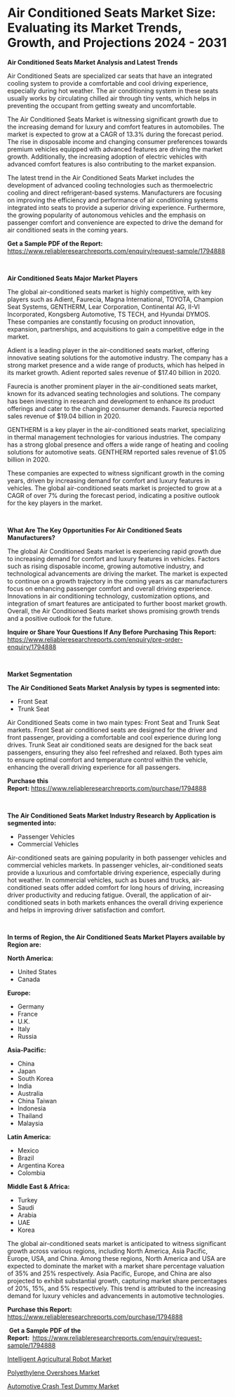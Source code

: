 <p><h1>Air Conditioned Seats Market Size: Evaluating its Market Trends, Growth, and Projections 2024 - 2031</h1></p><p><strong>Air Conditioned Seats Market Analysis and Latest Trends</strong></p>
<p><p>Air Conditioned Seats are specialized car seats that have an integrated cooling system to provide a comfortable and cool driving experience, especially during hot weather. The air conditioning system in these seats usually works by circulating chilled air through tiny vents, which helps in preventing the occupant from getting sweaty and uncomfortable.</p><p>The Air Conditioned Seats Market is witnessing significant growth due to the increasing demand for luxury and comfort features in automobiles. The market is expected to grow at a CAGR of 13.3% during the forecast period. The rise in disposable income and changing consumer preferences towards premium vehicles equipped with advanced features are driving the market growth. Additionally, the increasing adoption of electric vehicles with advanced comfort features is also contributing to the market expansion.</p><p>The latest trend in the Air Conditioned Seats Market includes the development of advanced cooling technologies such as thermoelectric cooling and direct refrigerant-based systems. Manufacturers are focusing on improving the efficiency and performance of air conditioning systems integrated into seats to provide a superior driving experience. Furthermore, the growing popularity of autonomous vehicles and the emphasis on passenger comfort and convenience are expected to drive the demand for air conditioned seats in the coming years.</p></p>
<p><strong>Get a Sample PDF of the Report:&nbsp;</strong> <a href="https://www.reliableresearchreports.com/enquiry/request-sample/1794888">https://www.reliableresearchreports.com/enquiry/request-sample/1794888</a></p>
<p>&nbsp;</p>
<p><strong>Air Conditioned Seats Major Market Players</strong></p>
<p><p>The global air-conditioned seats market is highly competitive, with key players such as Adient, Faurecia, Magna International, TOYOTA, Champion Seat Systems, GENTHERM, Lear Corporation, Continental AG, II-VI Incorporated, Kongsberg Automotive, TS TECH, and Hyundai DYMOS. These companies are constantly focusing on product innovation, expansion, partnerships, and acquisitions to gain a competitive edge in the market.</p><p>Adient is a leading player in the air-conditioned seats market, offering innovative seating solutions for the automotive industry. The company has a strong market presence and a wide range of products, which has helped in its market growth. Adient reported sales revenue of $17.40 billion in 2020.</p><p>Faurecia is another prominent player in the air-conditioned seats market, known for its advanced seating technologies and solutions. The company has been investing in research and development to enhance its product offerings and cater to the changing consumer demands. Faurecia reported sales revenue of $19.04 billion in 2020.</p><p>GENTHERM is a key player in the air-conditioned seats market, specializing in thermal management technologies for various industries. The company has a strong global presence and offers a wide range of heating and cooling solutions for automotive seats. GENTHERM reported sales revenue of $1.05 billion in 2020.</p><p>These companies are expected to witness significant growth in the coming years, driven by increasing demand for comfort and luxury features in vehicles. The global air-conditioned seats market is projected to grow at a CAGR of over 7% during the forecast period, indicating a positive outlook for the key players in the market.</p></p>
<p>&nbsp;</p>
<p><strong>What Are The Key Opportunities For Air Conditioned Seats Manufacturers?</strong></p>
<p><p>The global Air Conditioned Seats market is experiencing rapid growth due to increasing demand for comfort and luxury features in vehicles. Factors such as rising disposable income, growing automotive industry, and technological advancements are driving the market. The market is expected to continue on a growth trajectory in the coming years as car manufacturers focus on enhancing passenger comfort and overall driving experience. Innovations in air conditioning technology, customization options, and integration of smart features are anticipated to further boost market growth. Overall, the Air Conditioned Seats market shows promising growth trends and a positive outlook for the future.</p></p>
<p><strong>Inquire or Share Your Questions If Any Before Purchasing This Report:</strong> <a href="https://www.reliableresearchreports.com/enquiry/pre-order-enquiry/1794888">https://www.reliableresearchreports.com/enquiry/pre-order-enquiry/1794888</a></p>
<p>&nbsp;</p>
<p><strong>Market Segmentation</strong></p>
<p><strong>The Air Conditioned Seats Market Analysis by types is segmented into:</strong></p>
<p><ul><li>Front Seat</li><li>Trunk Seat</li></ul></p>
<p><p>Air Conditioned Seats come in two main types: Front Seat and Trunk Seat markets. Front Seat air conditioned seats are designed for the driver and front passenger, providing a comfortable and cool experience during long drives. Trunk Seat air conditioned seats are designed for the back seat passengers, ensuring they also feel refreshed and relaxed. Both types aim to ensure optimal comfort and temperature control within the vehicle, enhancing the overall driving experience for all passengers.</p></p>
<p><strong>Purchase this Report:&nbsp;</strong><a href="https://www.reliableresearchreports.com/purchase/1794888">https://www.reliableresearchreports.com/purchase/1794888</a></p>
<p>&nbsp;</p>
<p><strong>The Air Conditioned Seats Market Industry Research by Application is segmented into:</strong></p>
<p><ul><li>Passenger Vehicles</li><li>Commercial Vehicles</li></ul></p>
<p><p>Air-conditioned seats are gaining popularity in both passenger vehicles and commercial vehicles markets. In passenger vehicles, air-conditioned seats provide a luxurious and comfortable driving experience, especially during hot weather. In commercial vehicles, such as buses and trucks, air-conditioned seats offer added comfort for long hours of driving, increasing driver productivity and reducing fatigue. Overall, the application of air-conditioned seats in both markets enhances the overall driving experience and helps in improving driver satisfaction and comfort.</p></p>
<p>&nbsp;</p>
<p><strong>In terms of Region, the Air Conditioned Seats Market Players available by Region are:</strong></p>
<p>
    <p> <strong> North America: </strong>
        <ul>
            <li>United States</li>
            <li>Canada</li>
        </ul>
        </p> 
    <p> <strong> Europe: </strong>
        <ul>
            <li>Germany</li>
            <li>France</li>
            <li>U.K.</li>
            <li>Italy</li>
            <li>Russia</li>
        </ul>
        </p> 
    <p> <strong> Asia-Pacific: </strong>
        <ul>
            <li>China</li>
            <li>Japan</li>
            <li>South Korea</li>
            <li>India</li>
            <li>Australia</li>
            <li>China Taiwan</li>
            <li>Indonesia</li>
            <li>Thailand</li>
            <li>Malaysia</li>
        </ul>
        </p> 
    <p> <strong> Latin America: </strong>
        <ul>
            <li>Mexico</li>
            <li>Brazil</li>
            <li>Argentina Korea</li>
            <li>Colombia</li>
        </ul>
        </p> 
    <p> <strong> Middle East & Africa: </strong>
        <ul>
            <li>Turkey</li>
            <li>Saudi</li>
            <li>Arabia</li>
            <li>UAE</li>
            <li>Korea</li>
        </ul>
    </p>
    </p>
<p><p>The global air-conditioned seats market is anticipated to witness significant growth across various regions, including North America, Asia Pacific, Europe, USA, and China. Among these regions, North America and USA are expected to dominate the market with a market share percentage valuation of 35% and 25% respectively. Asia Pacific, Europe, and China are also projected to exhibit substantial growth, capturing market share percentages of 20%, 15%, and 5% respectively. This trend is attributed to the increasing demand for luxury vehicles and advancements in automotive technologies.</p></p>
<p><strong>Purchase this Report: </strong><a href="https://www.reliableresearchreports.com/purchase/1794888">https://www.reliableresearchreports.com/purchase/1794888</a></p>
<p>&nbsp;<strong>Get a Sample PDF of the Report:&nbsp;&nbsp;</strong><a href="https://www.reliableresearchreports.com/enquiry/request-sample/1794888">https://www.reliableresearchreports.com/enquiry/request-sample/1794888</a></p>
<p><strong></strong></p>
<p><p><a href="https://view.publitas.com/reportprime-1/intelligent-agricultural-robot-market-provides-detailed-segmentation-of-this-market-based-on-type-application-and-region-and-forecast-for-the-period-from-2023-2030/">Intelligent Agricultural Robot Market</a></p><p><a href="https://view.publitas.com/reportprime-1/polyethylene-overshoes-market-size-evaluating-its-market-trends-growth-and-projections-2023-2030/">Polyethylene Overshoes Market</a></p><p><a href="https://view.publitas.com/reportprime-1/automotive-crash-test-dummy-market-size-reflecting-a-forecast-till-2030-market-by-type-by-application-and-by-geography/">Automotive Crash Test Dummy Market</a></p></p>
